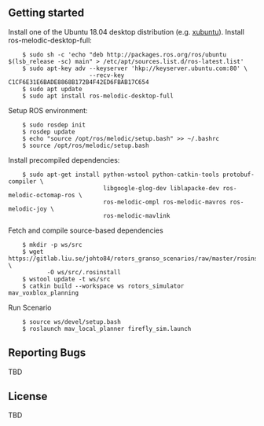 ## Getting started
Install one of the Ubuntu 18.04 desktop distribution (e.g. [xubuntu][xubuntu]).
Install ros-melodic-desktop-full:
```console
    $ sudo sh -c 'echo "deb http://packages.ros.org/ros/ubuntu $(lsb_release -sc) main" > /etc/apt/sources.list.d/ros-latest.list'
    $ sudo apt-key adv --keyserver 'hkp://keyserver.ubuntu.com:80' \
                       --recv-key C1CF6E31E6BADE8868B172B4F42ED6FBAB17C654
    $ sudo apt update
    $ sudo apt install ros-melodic-desktop-full
```
Setup ROS environment:
```console
    $ sudo rosdep init
    $ rosdep update
    $ echo "source /opt/ros/melodic/setup.bash" >> ~/.bashrc
    $ source /opt/ros/melodic/setup.bash
```
Install precompiled dependencies:
```console
    $ sudo apt-get install python-wstool python-catkin-tools protobuf-compiler \
                           libgoogle-glog-dev liblapacke-dev ros-melodic-octomap-ros \
                           ros-melodic-ompl ros-melodic-mavros ros-melodic-joy \
                           ros-melodic-mavlink
```
Fetch and compile source-based dependencies
```console
    $ mkdir -p ws/src
    $ wget https://gitlab.liu.se/johto84/rotors_granso_scenarios/raw/master/rosinstall.yaml \
           -O ws/src/.rosinstall
    $ wstool update -t ws/src
    $ catkin build --workspace ws rotors_simulator mav_voxblox_planning
```
Run Scenario
```console
    $ source ws/devel/setup.bash
    $ roslaunch mav_local_planner firefly_sim.launch
```

## Reporting Bugs
TBD

## License
TBD

[xubuntu]: http://ftp.lysator.liu.se/ubuntu-dvd/xubuntu/releases/18.04/release/xubuntu-18.04-desktop-amd64.iso
